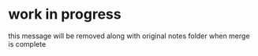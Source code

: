 # work in progress
this message will be removed along with original notes folder when merge is complete
